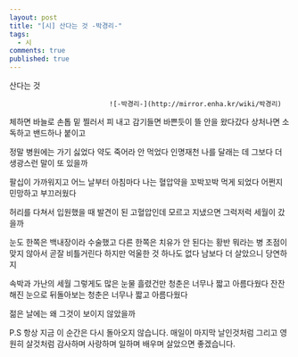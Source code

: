 ```yaml
---
layout: post
title: "[시] 산다는 것 -박경리-"
tags: 
  - 시
comments: true
published: true
---
```


산다는 것

                             ![-박경리-](http://mirror.enha.kr/wiki/박경리)
체하면
바늘로 손톱 밑 찔러서 피 내고
감기들면 
바쁜듯이 뜰 안을 왔다갔다
상처나면
소독하고 밴드하나 붙이고

정말 병원에는 가기 싫었다
약도 죽어라 안 먹었다
인명재천
나를 달래는 데
그보다 더 생광스런 말이 또 있을까

팔십이 가까워지고 어느 날부터
아침마다 나는
혈압약을 꼬박꼬박 먹게 되었다
어쩐지 민망하고 부끄러웠다

허리를 다쳐서 입원했을 때
발견이 된 고혈압인데
모르고 지냈으면
그럭저럭 세월이 갔을까

눈도 한쪽은 백내장이라 수술했고
다른 한쪽은
치유가 안 된다는 황반 뭐라는 병
초점이 맞지 않아서
곧잘 비틀거린다
하지만 억울한 것 하나도 없다
남보다 더 살았으니 당연하지

속박과 가난의 세월
그렇게도 많은 눈물 흘렸건만
청춘은 너무나 짧고 아름다웠다
잔잔해진 눈으로 뒤돌아보는
청춘은 너무나 짧고 아름다웠다

젊은 날에는 왜 그것이 보이지 않았을까

P.S
항상 지금 이 순간은 다시 돌아오지 않습니다.
매일이 마지막 날인것처럼 그리고 영원히 살것처럼
감사하며 사랑하며 일하며 배우며 살았으면 좋겠습니다.
